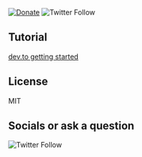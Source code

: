  [![Donate](https://img.shields.io/badge/Donate-PayPal-green.svg)](https://www.paypal.com/donate?hosted_button_id=ZD8RGXSEHGKAW) ![Twitter Follow](https://img.shields.io/twitter/follow/MhlunguSfundo?style=social)

## Tutorial 

[dev.to getting started](https://dev.to/sfundomhlungu/handle-forms-like-a-boss-reactive-forms-in-vanilla-javascript-4930)

## License 
 MIT


## Socials  or ask a question 
 ![Twitter Follow](https://img.shields.io/twitter/follow/MhlunguSfundo?style=social)
